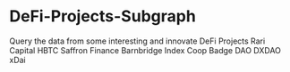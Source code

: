 # DeFi-Projects-Subgraph
Query the data from some interesting and innovate DeFi Projects
Rari Capital
HBTC
Saffron Finance
Barnbridge
Index Coop
Badge DAO
DXDAO
xDai
